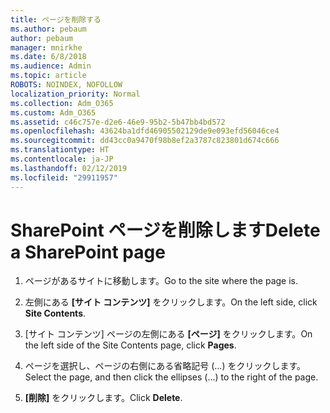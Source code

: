 ```yaml
---
title: ページを削除する
ms.author: pebaum
author: pebaum
manager: mnirkhe
ms.date: 6/8/2018
ms.audience: Admin
ms.topic: article
ROBOTS: NOINDEX, NOFOLLOW
localization_priority: Normal
ms.collection: Adm_O365
ms.custom: Adm_O365
ms.assetid: c46c757e-d2e6-46e9-95b2-5b47bb4bd572
ms.openlocfilehash: 43624ba1dfd46905502129de9e093efd56046ce4
ms.sourcegitcommit: dd43cc0a9470f98b8ef2a3787c823801d674c666
ms.translationtype: HT
ms.contentlocale: ja-JP
ms.lasthandoff: 02/12/2019
ms.locfileid: "29911957"
---
```

# <a name="delete-a-sharepoint-page"></a><span data-ttu-id="30a73-102">SharePoint ページを削除します</span><span class="sxs-lookup"><span data-stu-id="30a73-102">Delete a SharePoint page</span></span>

1. <span data-ttu-id="30a73-103">ページがあるサイトに移動します。</span><span class="sxs-lookup"><span data-stu-id="30a73-103">Go to the site where the page is.</span></span>
    
2. <span data-ttu-id="30a73-104">左側にある **[サイト コンテンツ]** をクリックします。</span><span class="sxs-lookup"><span data-stu-id="30a73-104">On the left side, click **Site Contents**.</span></span>
    
3. <span data-ttu-id="30a73-105">[サイト コンテンツ] ページの左側にある **[ページ]** をクリックします。</span><span class="sxs-lookup"><span data-stu-id="30a73-105">On the left side of the Site Contents page, click **Pages**.</span></span>
    
4. <span data-ttu-id="30a73-106">ページを選択し、ページの右側にある省略記号 (...) をクリックします。</span><span class="sxs-lookup"><span data-stu-id="30a73-106">Select the page, and then click the ellipses (...) to the right of the page.</span></span>
    
5. <span data-ttu-id="30a73-107">**[削除]** をクリックします。</span><span class="sxs-lookup"><span data-stu-id="30a73-107">Click **Delete**.</span></span>
    

